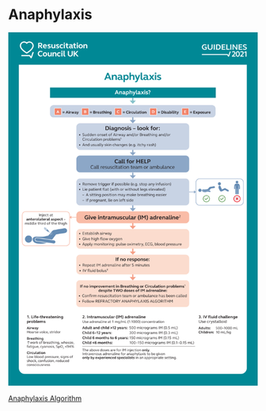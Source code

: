 # Anaphylaxis

![](attachments/anaphylaxis-algorithm-2021.png)

[Anaphylaxis Algorithm](attachments/anaphylaxis-algorithm-2021.pdf )
